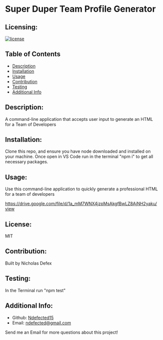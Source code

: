 # Super Duper Team Profile Generator

  ## Licensing:
   
   [![license](https://img.shields.io/badge/license-MIT-blue)](https://shields.io)
  

  
  
  ## Table of Contents 
  - [Description](#description)
  - [Installation](#installation)
  - [Usage](#usage)
  - [Contribution](#contribution)
  - [Testing](#testing)
  - [Additional Info](#additional-info)
  
  ## Description:
  A command-line application that accepts user input to generate an HTML for a Team of Developers
  
  ## Installation:
  Clone this repo, and ensure you have node downloaded and installed on your machine. Once open in VS Code run in the terminal "npm i" to get all necessary packages.
  
  ## Usage:
  Use this command-line application to quickly generate a professional HTML for a team of developers
  
  https://drive.google.com/file/d/1a_mM7WNX4jzpMsAkgfBwLZ8AjNH2yaku/view
  
  ## License:
  MIT
  
  ## Contribution:
  Built by Nicholas Defex
  
  ## Testing:
  In the Terminal run "npm test"
  
  ## Additional Info:
  - Github: [Ndefected15](https://github.com/Ndefected15)
  - Email:  ndefected@gmail.com
  
   Send me an Email for more questions about this project!
  
